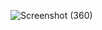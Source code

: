 
![Screenshot (360)](https://github.com/OM-TRIPATHI1513/digital-library/assets/90430815/99936158-f18e-4e88-a407-0606f4599fd0)
